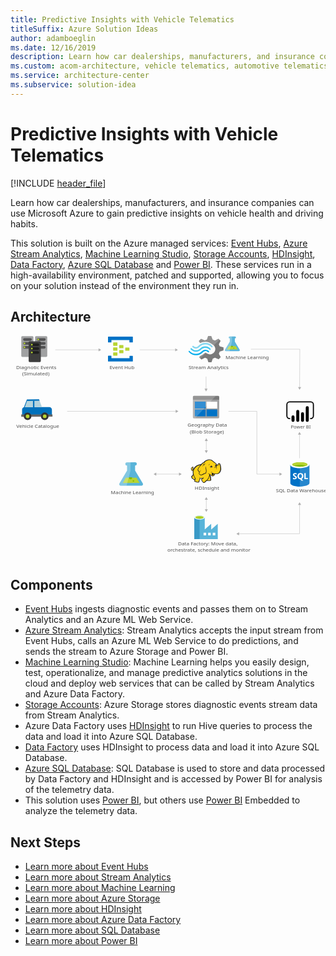 ```yaml
---
title: Predictive Insights with Vehicle Telematics
titleSuffix: Azure Solution Ideas
author: adamboeglin
ms.date: 12/16/2019
description: Learn how car dealerships, manufacturers, and insurance companies can use Microsoft Azure to gain predictive insights on vehicle health and driving habits.
ms.custom: acom-architecture, vehicle telematics, automotive telematics, anomaly-detection, ai-ml, 'https://azure.microsoft.com/solutions/architecture/predictive-insights-with-vehicle-telematics/'
ms.service: architecture-center
ms.subservice: solution-idea
---
```


# Predictive Insights with Vehicle Telematics

[!INCLUDE [header_file](../header.md)]

Learn how car dealerships, manufacturers, and insurance companies can use Microsoft Azure to gain predictive insights on vehicle health and driving habits.

This solution is built on the Azure managed services: [Event Hubs](https://azure.microsoft.com/services/event-hubs), [Azure Stream Analytics](https://azure.microsoft.com/services/stream-analytics), [Machine Learning Studio](https://azure.microsoft.com/services/machine-learning-studio), [Storage Accounts](https://azure.microsoft.com/services/storage), [HDInsight](https://azure.microsoft.com/services/hdinsight), [Data Factory](https://azure.microsoft.com/services/data-factory), [Azure SQL Database](https://azure.microsoft.com/services/sql-database) and [Power BI](https://powerbi.microsoft.com). These services run in a high-availability environment, patched and supported, allowing you to focus on your solution instead of the environment they run in.

## Architecture

<!-- markdownlint-disable MD033 -->
<!-- cSpell:ignore viewbox segoe semibold dasharray linecap miterlimit tspan evenodd -->

<svg class="architecture-diagram" aria-labelledby="predictive-insights-with-vehicle-telematics" height="1091.3" viewbox="0 0 1091.3 772.609"  xmlns="http://www.w3.org/2000/svg">
    <path d="M793.775 46.935l-16.534-27.471-.023-11.135h.3a3.507 3.507 0 003.562-3.447 3.506 3.506 0 00-3.58-3.432l-17.977.037a3.506 3.506 0 00-3.562 3.447 3.506 3.506 0 003.576 3.432h.3l.023 11.134-16.42 27.54c-1.8 3.02-.318 5.486 3.3 5.478l43.765-.091c3.61-.007 5.083-2.479 3.27-5.492z" fill="#59b4d9"/>
    <path fill="#b8d432" d="M756.985 35.173l-6.775 11.364 36.792-.077-6.822-11.335-23.195.048z"/>
    <path d="M767.348 38.524a3.266 3.266 0 003.318-3.211 3.091 3.091 0 00-.342-1.4l-5.972.012a3.085 3.085 0 00-.336 1.4 3.267 3.267 0 003.332 3.199z" fill="#7fba00"/>
    <ellipse cx="773.597" cy="42.217" fill="#7fba00" rx="1.631" ry="1.572" transform="rotate(-.119 775.616 42.213)"/>
    <path d="M743.439 47.04l16.42-27.54-.023-11.134h-.3a3.506 3.506 0 01-3.576-3.432 3.5 3.5 0 013.562-3.446l7.746-.016.037 17.925-8.615 33.1-11.957.025c-3.611.004-5.095-2.462-3.294-5.482z" fill="#fff" opacity=".25" style="isolation:isolate"/>
    <path d="M721.846 61.484l2.905-7.247 13.317-4.437V39.509l-1.453-.468-11.864-3.273-2.905-7.247L727.9 16.6l-7.506-7.247-1.453.7-10.9 5.377-7.741-3.04L695.455 0h-10.9l-.484 1.4-3.627 10.99-7.505 2.81-12.832-5.381-7.748 7.247.726 1.4 3.39 6.078a39.186 39.186 0 0119.125-4.673 39.8 39.8 0 0124.94 9.819 55.624 55.624 0 014.6 3.74 17.88 17.88 0 011.937 2.57c4.6 7.715 2.663 17.533-4.842 23.378a19.077 19.077 0 01-19.127 2.572c-.726-.468-1.211-.468-1.453-.7a25.156 25.156 0 01-4.116-2.805c-.484 0-.726-.468-1.453-.468a6.059 6.059 0 00-4.116 1.87l-.484.468a36.623 36.623 0 01-15.5 9.351l-2.179 4.442 7.263 7.013.484.468 1.453-.7 10.9-5.377 7.506 2.805 4.116 12.39h10.9l.484-1.4 3.874-10.988 7.506-2.805 12.832 5.377 7.263-7.715-.726-1.4z" fill="#7a7a7a"/>
    <path d="M656.959 43.249c-8.232 8.416-21.548 8.416-29.3-.468a2.077 2.077 0 00-3.39 0 2.6 2.6 0 00-.726 1.87 4.372 4.372 0 00.726 1.87c9.685 10.52 25.906 10.754 36.317.468 8.232-7.949 21.064-8.182 29.054.7 1.211 1.169 2.663 1.169 3.39 0a2.6 2.6 0 00.726-1.87 4.372 4.372 0 00-.726-1.87 24.947 24.947 0 00-36.071-.7z" fill="#48c8ef"/>
    <path d="M675.118 47.691a15.649 15.649 0 00-11.618 4.676l-.484.468-.484.468a27.787 27.787 0 01-21.064 8.416c-7.99 0-15.011-3.74-20.822-9.351-1.211-1.169-2.663-1.169-3.39 0-.242 0-.242.468-.242 1.169a3.124 3.124 0 001.211 2.1 32.479 32.479 0 0024.212 10.988c8.958.468 17.674-3.273 24.454-10.286l.484-.468.484-.468a11.172 11.172 0 017.99-3.273c2.905 0 5.569 1.4 7.99 3.74 1.211 1.169 2.663 1.169 3.39 0a2.6 2.6 0 00.721-1.87 4.372 4.372 0 00-.726-1.87 20.1 20.1 0 00-12.106-4.439z" fill="#00abec"/>
    <path d="M654.78 38.106a28.892 28.892 0 0121.064-8.65c7.748 0 15.011 3.74 20.338 9.351 1.211 1.169 2.663 1.169 3.39 0a2.6 2.6 0 00.726-1.87 4.372 4.372 0 00-.726-1.87 32.479 32.479 0 00-24.212-10.988 33.07 33.07 0 00-24.454 10.286l-.484.468-.484.468a11.172 11.172 0 01-7.99 3.273c-3.147 0-5.569-1.4-7.99-3.74-1.211-1.169-2.663-1.169-3.39 0a2.6 2.6 0 00-.726 1.87 4.372 4.372 0 00.726 1.87 15.927 15.927 0 0023 .468l.484-.468z" fill="#84d6ef"/>
    <g opacity=".2" style="isolation:isolate" fill="#f1f1f1">
        <path d="M677.3 58.211c-.484 0-.726-.468-1.453-.468a6.059 6.059 0 00-4.116 1.87l-.484.468a36.623 36.623 0 01-15.5 9.351l-2.179 4.442 3.874 3.74 19.853-19.4zM656.717 24.781a39.186 39.186 0 0119.127-4.676 39.8 39.8 0 0124.938 9.819c1.211.935 2.179 1.636 3.39 2.572l20.1-19.4-4.116-3.974-1.453.7L707.8 15.2l-7.5-2.81L695.455 0h-10.9l-.484 1.4-3.627 10.99-7.505 2.81-12.832-5.381-7.748 7.247.726 1.4z"/>
    </g>
    <text fill="#505050" font-family="SegoeUI, Segoe UI" font-size="17.174" transform="matrix(1.036 0 0 1 580.075 726.345)">
        Data Factory: Move data, <tspan x="-35.476" y="21.113">orchestrate, schedule and monitor</tspan>
    </text>
    <text fill="#505050" font-family="SegoeUI, Segoe UI" font-size="17.174" transform="matrix(1.036 0 0 1 919.507 540.865)">
        SQL Data Warehouse
    </text>
    <text fill="#505050" font-family="SegoeUI, Segoe UI" font-size="17.174" transform="matrix(1.036 0 0 1 744.965 80.401)">
        Machine Learning
    </text>
    <path d="M457.875 509.792l-26.232-43.584-.037-17.666h.472a5.46 5.46 0 10-.023-10.913l-28.521.059a5.461 5.461 0 10.023 10.914h.472l.037 17.665-26.051 43.693c-2.858 4.792-.5 8.7 5.23 8.691l69.436-.145c5.732-.013 8.07-3.934 5.194-8.714z" fill="#59b4d9"/>
    <path fill="#b8d432" d="M399.506 491.131l-10.75 18.028 58.372-.121-10.823-17.984-36.799.077z"/>
    <path d="M415.947 496.448a5.181 5.181 0 005.264-5.094 4.9 4.9 0 00-.542-2.223l-9.476.02a4.894 4.894 0 00-.533 2.225 5.183 5.183 0 005.287 5.072z" fill="#7fba00"/>
    <ellipse cx="425.86" cy="502.306" fill="#7fba00" rx="2.588" ry="2.494" transform="rotate(-.119 427.029 503.587)"/>
    <path d="M378.015 509.959l26.051-43.695-.037-17.665h-.472a5.46 5.46 0 11-.023-10.913l12.29-.026.059 28.439-13.668 52.51-18.97.04c-5.735.013-8.089-3.899-5.23-8.69z" fill="#fff" opacity=".25" style="isolation:isolate"/>
    <text fill="#505050" font-family="SegoeUI, Segoe UI" font-size="17.174" transform="matrix(1.036 0 0 1 347.742 547.534)">
        Machine Learning
    </text>
    <text fill="#505050" font-family="SegoeUI, Segoe UI" font-size="15.834" transform="matrix(1.036 0 0 1 970.979 319.421)">
        Power BI
    </text>
    <path d="M391.217 41.055a1.378 1.378 0 01-1.484 1.433H378.16a1.378 1.378 0 01-1.484-1.433v-8.309a1.378 1.378 0 011.484-1.433h11.573a1.378 1.378 0 011.484 1.433zM411.989 49.651a1.378 1.378 0 01-1.484 1.433h-11.573a1.378 1.378 0 01-1.484-1.433v-8.309a1.378 1.378 0 011.484-1.433H410.5a1.378 1.378 0 011.484 1.433zM391.217 58.247a1.378 1.378 0 01-1.484 1.433H378.16a1.378 1.378 0 01-1.484-1.433v-8.309a1.378 1.378 0 011.484-1.433h11.573a1.378 1.378 0 011.484 1.433zM370.445 32.46a1.378 1.378 0 01-1.484 1.433h-11.87a1.378 1.378 0 01-1.484-1.433v-8.6a1.378 1.378 0 011.484-1.433h11.573c1.187 0 1.78.573 1.78 1.433z" fill="#b8d432"/>
    <path d="M422.374 2.374h-83.087a1.378 1.378 0 00-1.487 1.433V21a1.378 1.378 0 001.484 1.433h8.9A1.378 1.378 0 00349.673 21v-7.165h62.316V21c0 .86.593 1.433 1.78 1.433h8.606A1.378 1.378 0 00423.858 21V3.807a1.378 1.378 0 00-1.484-1.433zM422.374 68.562h-8.606a1.378 1.378 0 00-1.484 1.433v6.877h-62.611v-7.164c0-.86-.593-1.433-1.78-1.433h-8.606c-.89 0-1.484.573-1.484 1.719V86.9a1.378 1.378 0 001.484 1.433h83.088a1.378 1.378 0 001.484-1.433V69.995a1.378 1.378 0 00-1.485-1.433z" fill="#0072c6"/>
    <path d="M370.445 49.651a1.378 1.378 0 01-1.484 1.433h-11.87a1.378 1.378 0 01-1.484-1.433v-8.6a1.378 1.378 0 011.484-1.433h11.573c1.187 0 1.78.573 1.78 1.433zM370.445 66.843a1.378 1.378 0 01-1.484 1.433h-11.87a1.378 1.378 0 01-1.484-1.433v-8.6a1.378 1.378 0 011.484-1.433h11.573c1.187 0 1.78.573 1.78 1.433z" fill="#b8d432"/>
    <text fill="#505050" font-family="SegoeUI, Segoe UI" font-size="17.174" transform="matrix(1.036 0 0 1 343.206 114.748)">
        Event Hub
    </text>
    <text fill="#505050" font-family="SegoeUI, Segoe UI" font-size="17.174" transform="matrix(1.036 0 0 1 617.288 114.748)">
        Stream Analytics
    </text>
    <text fill="#505050" font-family="SegoeUI, Segoe UI" font-size="17.174" transform="matrix(1.036 0 0 1 638.379 533.517)">
        HDInsight
    </text>
    <path fill="none" stroke="#afafaf" stroke-miterlimit="10" stroke-width="1.074" d="M678.374 565.738v36.103"/>
    <path fill="#afafaf" d="M673.018 567.305l5.356-9.277 5.357 9.277h-10.713zM673.018 600.274l5.356 9.276 5.357-9.276h-10.713z"/>
    <path fill="none" stroke="#afafaf" stroke-miterlimit="10" stroke-width="1.074" d="M503.466 478.455h81.901"/>
    <path fill="#afafaf" d="M505.034 483.812l-9.277-5.357 9.277-5.357v10.714zM583.8 483.812l9.277-5.357-9.277-5.357v10.714z"/>
    <path fill="none" stroke="#afafaf" stroke-miterlimit="10" stroke-width="1.074" d="M678.374 361.939v36.104"/>
    <path fill="#afafaf" d="M673.018 363.506l5.356-9.276 5.357 9.276h-10.713zM673.018 396.475l5.356 9.277 5.357-9.277h-10.713z"/>
    <path d="M1040.008 288.152h-1.93v-3.86h1.93a7.436 7.436 0 007.427-7.427V237.44a7.436 7.436 0 00-7.427-7.428h-73.122a7.436 7.436 0 00-7.427 7.428v39.428a7.436 7.436 0 007.427 7.427h1.93v3.86h-1.93a11.3 11.3 0 01-11.286-11.287V237.44a11.3 11.3 0 0111.287-11.287h73.121a11.3 11.3 0 0111.287 11.287v39.428a11.3 11.3 0 01-11.287 11.287"/>
    <path d="M978.74 275.23a5.237 5.237 0 015.237 5.237v12.077a5.238 5.238 0 01-5.238 5.238 5.237 5.237 0 01-5.239-5.235v-12.079a5.238 5.238 0 015.238-5.238zM995.213 297.783a5.239 5.239 0 01-5.239-5.238v-31a5.238 5.238 0 0110.477 0v31a5.239 5.239 0 01-5.238 5.239M1028.157 297.63a5.239 5.239 0 01-5.239-5.238v-43.9a5.238 5.238 0 0110.477 0v43.9a5.239 5.239 0 01-5.238 5.239M1011.685 297.783a5.239 5.239 0 01-5.239-5.238v-23.029a5.238 5.238 0 0110.477 0v23.029a5.239 5.239 0 01-5.238 5.239"/>
    <text fill="#505050" font-family="SegoeUI, Segoe UI" font-size="17.174" transform="matrix(1.036 0 0 1 613.424 314.792)">
        Geography Data<tspan x="7.887" y="22.283">(Blob Storage)</tspan>
    </text>
    <text fill="#505050" font-family="SegoeUI, Segoe UI" font-size="17.174" transform="matrix(1.036 0 0 1 20.239 318.712)">
        Vehicle Catalogue
    </text>
    <text fill="#505050" font-family="SegoeUI, Segoe UI" font-size="17.174" transform="matrix(1.036 0 0 1 19.743 114.748)">
        Diagnotic Events <tspan x="20.101" y="20.609">(Simulated)</tspan>
    </text>
    <g>
        <path d="M631.981 281.643a3.426 3.426 0 003.28 3.462h84.373a3.46 3.46 0 003.462-3.462v-60.318h-91.115z" fill="#a0a1a2"/>
        <path d="M719.634 207.293h-84.373a3.426 3.426 0 00-3.28 3.462v10.387H723.1v-10.387a3.46 3.46 0 00-3.462-3.462" fill="#7a7a7a"/>
        <path fill="#0072c6" d="M638.724 227.52h37.175v23.69h-37.175zM638.724 254.49h37.175v23.69h-37.175z"/>
        <path fill="#fff" d="M679.179 227.52h36.993v23.69h-36.993z"/>
        <path fill="#0072c6" d="M679.179 254.49h36.993v23.69h-36.993z"/>
        <path d="M635.626 207.293a3.655 3.655 0 00-3.645 3.645v70.341a3.655 3.655 0 003.645 3.645h4.009l71.8-77.63z" fill="#fff" opacity=".2" style="isolation:isolate"/>
    </g>
    <g>
        <path d="M969.374 445.846l.133 63.825c.014 6.626 14.858 11.968 33.153 11.93l-.158-75.824z" fill="#0072c6"/>
        <path d="M1002.2 521.6h.454c18.3-.038 33.116-5.439 33.1-12.067l-.133-63.825-33.582.07z" fill="#0072c6"/>
        <path d="M1002.2 521.6h.454c18.3-.038 33.116-5.439 33.1-12.067l-.133-63.825-33.582.07z" fill="#fff" opacity=".15" style="isolation:isolate"/>
        <path d="M1035.629 445.708c.014 6.626-14.808 12.028-33.1 12.067s-33.139-5.3-33.153-11.929 14.808-12.028 33.1-12.067 33.139 5.3 33.153 11.929" fill="#fff"/>
        <path d="M1028.854 445.031c.009 4.374-11.783 7.941-26.338 7.971s-26.364-3.487-26.373-7.862 11.785-7.941 26.34-7.971 26.362 3.489 26.371 7.862" fill="#7fba00"/>
        <path d="M1023.343 449.88c3.447-1.345 5.517-3.025 5.513-4.846-.009-4.374-11.816-7.894-26.373-7.863s-26.347 3.6-26.338 7.973c0 1.82 2.081 3.492 5.533 4.823 4.814-1.88 12.341-3.1 20.825-3.121s16.014 1.174 20.839 3.034" fill="#b8d432"/>
        <path d="M992.072 490.1a5.441 5.441 0 01-2.148 4.612 9.677 9.677 0 01-5.958 1.646 11.34 11.34 0 01-5.413-1.155l-.01-4.666a8.347 8.347 0 005.53 2.118 3.759 3.759 0 002.252-.588 1.825 1.825 0 00.792-1.548 2.164 2.164 0 00-.769-1.646 14.062 14.062 0 00-3.116-1.8q-4.787-2.233-4.8-6.113a5.527 5.527 0 012.076-4.517 8.507 8.507 0 015.536-1.71 13.84 13.84 0 015.076.792l.009 4.359a8.27 8.27 0 00-4.814-1.448 3.561 3.561 0 00-2.141.579 1.814 1.814 0 00-.783 1.539 2.2 2.2 0 00.638 1.625 10.259 10.259 0 002.6 1.562 12.891 12.891 0 014.184 2.805 5.241 5.241 0 011.259 3.554zM1014.556 485.333a11.928 11.928 0 01-1.664 6.4 8.95 8.95 0 01-4.715 3.815l6.076 5.6-6.122.013-4.34-4.846a10.152 10.152 0 01-5.026-1.462 9.227 9.227 0 01-3.463-3.747 11.521 11.521 0 01-1.229-5.312 12.422 12.422 0 011.306-5.8 9.372 9.372 0 013.7-3.923 10.84 10.84 0 015.48-1.381 10.086 10.086 0 015.171 1.317 9.052 9.052 0 013.55 3.768 11.935 11.935 0 011.276 5.558zm-4.955.274a8.18 8.18 0 00-1.4-5.02 4.484 4.484 0 00-3.8-1.837 4.76 4.76 0 00-3.918 1.859 9 9 0 00-.01 9.818 4.639 4.639 0 003.837 1.821 4.7 4.7 0 003.86-1.779 7.514 7.514 0 001.43-4.862zM1030.484 495.899l-12.45.026-.044-20.905 4.709-.01.036 17.086 7.741-.016.008 3.819z" fill="#fff"/>
    </g>
    <g>
        <path d="M718.029 670.406v-19.675l-22.278 19.351h-.488v-19.351l-22.278 19.351v-40.49c0-3.415-7.643-6.83-17.725-6.83s-18.375 3.252-18.375 6.83v74.15h81.305zm-62.768-37.563c-7.317 0-13.171-1.789-13.171-3.74s5.854-3.74 13.171-3.74 13.171 1.626 13.171 3.74c-.162 1.952-6.016 3.74-13.171 3.74zm38.376 57.727h-8.944v-8.944h8.944zm-15.773 0h-8.944v-8.944h8.944zm22.765 0v-8.944h8.944v8.944z" fill="#59b4d9"/>
        <path fill="#3999c6" d="M636.886 629.103h18.05v74.638h-18.05z"/>
        <path d="M672.823 629.1c0 3.577-8.131 6.5-18.05 6.5s-17.887-2.927-17.887-6.5 8.131-6.5 18.05-6.5 17.887 2.764 17.887 6.5" fill="#fff"/>
        <path d="M669.246 628.616c0 2.439-6.342 4.228-14.31 4.228s-14.31-1.789-14.31-4.228 6.342-4.228 14.31-4.228 14.31 1.951 14.31 4.228" fill="#7fba00"/>
        <path d="M666.156 631.217c1.951-.65 2.927-1.626 2.927-2.6 0-2.439-6.342-4.228-14.31-4.228s-14.31 1.951-14.31 4.228c.163.976 1.3 1.951 3.09 2.6a34.522 34.522 0 0111.383-1.626 34.158 34.158 0 0111.22 1.626" fill="#b8d432"/>
    </g>
    <g>
        <path fill="#fcd116" d="M660.999 445.434l-7.328 1.256-6.491 2.931-5.653 3.559-5.444 6.491-2.931 3.14-2.931 1.047-.837-1.884 1.465-1.885.21-2.721h1.046l.838.837-.209-2.722-1.047-.837v-1.047l-2.513 1.466-2.512 2.721-.419 2.513 1.047 2.094.837 3.349 1.885.838h2.093l1.885-1.256-1.256 6.49 1.256 7.119-1.466 3.35-4.397 4.815.628 3.141 2.304 3.35 3.978 2.722 2.303.418h2.303l-1.466 6.281 5.444 2.304 6.909.837 2.303-1.675.209-3.978 2.722-4.397.21-3.559 6.281.628 5.862-.628-5.862 3.559 1.047 4.188 3.559 5.862 3.769 1.466 2.721-1.047 1.257-2.513 6.071-4.606 1.257 1.047 9.421.419 1.885-1.675.209-2.722-.628-1.047-.419-7.328-3.14-6.281.418-2.931 1.885 1.047 5.443 5.025 2.513.209 2.931-1.256 2.931-2.094 1.466-4.816 8.375.629 5.234-2.094 4.187-3.769 2.931-5.653.838-6.7-.628-7.537-1.675-6.909-1.675-2.303-2.303-.628-3.978 4.396-3.56 1.257-3.14-5.235-3.141-2.931-1.884-1.047-6.7-5.862-5.653-2.931-5.444-.419-6.49 1.047-5.653 2.094-3.769 3.14-3.14 3.769-3.141.837-5.443 5.235z"/>
        <path fill="#1e1e1e" d="M632.734 459.671l.837 1.047.209-1.257h-.628l-.418.21z"/>
        <path d="M729.044 451.505a23.214 23.214 0 00-2.512-8.375c-.209-.209-.419-.628-.628-.837a8.646 8.646 0 00-2.3-1.466 3.106 3.106 0 00-2.722 0c-.209.209-.419.209-.628.419a11.613 11.613 0 00-1.256 1.675 14.762 14.762 0 01-1.466 1.884 8.125 8.125 0 01-2.3 1.256 8.125 8.125 0 00-1.256-2.3 19.642 19.642 0 00-1.884-2.512l-1.675-1.675-1.884-1.256a46.607 46.607 0 01-5.025-3.978c-.628-.628-1.466-1.256-2.094-1.884-3.769-3.141-7.328-4.606-11.1-4.816s-7.747.837-12.562 2.722a22.07 22.07 0 00-5.444 3.35 30.049 30.049 0 00-3.978 4.606 6.194 6.194 0 00-2.094.419 7.43 7.43 0 00-2.512 1.675 13.546 13.546 0 01-1.884 1.675l-1.675 1.675a45.868 45.868 0 00-10.887 2.722 31.367 31.367 0 00-9 5.444 15.741 15.741 0 00-3.141 3.35 34.1 34.1 0 00-2.3 3.559l-1.884 1.884a4.344 4.344 0 01-2.094 1.256 1.62 1.62 0 01-.628.209v-.209a5.369 5.369 0 001.246-3.977c.209.209.209.419.419.628s.209.419.419.628l.419-.419.628.209a8.78 8.78 0 00.209-3.35 2.877 2.877 0 00-1.047-1.675c0-.209.209-.209.209-.419a3.026 3.026 0 00.419-1.466l-.419-.209.419.209.628-.419-.837.209a13.6 13.6 0 00-5.653 3.559 9.3 9.3 0 00-1.675 2.3 4.672 4.672 0 00-.628 2.722 6.289 6.289 0 001.256 2.3 13.343 13.343 0 00.419 1.466 2.976 2.976 0 01.419 1.256 4.35 4.35 0 002.3 2.094 5.1 5.1 0 002.512 0c-.209 1.047-.209 2.094-.419 3.141a43.826 43.826 0 00.209 5.025 2.656 2.656 0 00.209 1.256c0 .419.209.837.209 1.256a2.976 2.976 0 00-.419 1.256 8.75 8.75 0 01-.837 2.094l-1.675 1.675-1.466 1.466-.419.419c-1.047 1.047-1.256 1.256-1.047 2.931a29.817 29.817 0 001.047 3.35 12.725 12.725 0 002.094 2.931 22.36 22.36 0 005.234 3.35 6.211 6.211 0 003.35.419c0 .209 0 .419-.209.419a10.208 10.208 0 00-.628 1.466c-1.256 2.931 0 4.4 2.094 5.234a20.58 20.58 0 003.35 1.047c.209 0 .419.209.837.209a31.291 31.291 0 005.862 1.256c2.3.209 4.4-.419 5.025-2.512a9.214 9.214 0 00.419-2.094v-1.884a11.211 11.211 0 011.466-2.512c0-.209.209-.209.209-.419.419-.837.837-1.256.837-1.884v-2.512a25.338 25.338 0 003.978.209h2.097c-.209 0-.419.209-.628.209a.205.205 0 00-.209.209c-1.884.837-1.884 2.722-1.256 4.4a9.958 9.958 0 002.3 4.187c1.466 2.094 2.722 3.978 4.187 4.816 1.675 1.047 3.559 1.047 6.072-.209a4.35 4.35 0 002.094-2.3c.209-.209.419-.628.628-.837a31.334 31.334 0 013.141-2.512 8.864 8.864 0 011.466-1.047 6.97 6.97 0 001.256.628 7.851 7.851 0 002.3.209h5.449c1.466 0 2.722 0 3.559-.628 1.047-.628 1.466-1.466 1.675-3.141v-1.679a2.783 2.783 0 00-.628-1.466v-4.606a10.509 10.509 0 00-.419-2.512 10.205 10.205 0 00-.837-2.3c-.209-.628-.419-1.047-.628-1.675l-.419.209.419-.209a12.807 12.807 0 00-1.047-2.512v-.628l.837.837 1.256 1.256a14.416 14.416 0 002.722 2.3 5.053 5.053 0 003.559.837 8.3 8.3 0 004.606-1.675 10.233 10.233 0 002.931-3.769c.209-.419.209-.837.419-1.256 0-.419.209-.628.209-1.047a23.974 23.974 0 006.7.209 18.567 18.567 0 006.072-1.675 15.4 15.4 0 006.072-6.072 23.666 23.666 0 002.931-9.422c-.208-2.511-.417-6.279-1.045-9.839zm-31.406 25.334c-.628 2.094-1.675 5.653 1.256 6.281a3.729 3.729 0 003.141-.628 5.9 5.9 0 01-2.722 0 1.836 1.836 0 01-1.466-1.256c.209.209.628.209 1.466.419 2.094.419 4.187-.419 4.606-2.094a21.646 21.646 0 01.628-2.512 13.343 13.343 0 001.466.419c-.209.837-.628 1.675-.837 2.722a5.92 5.92 0 01-5.862 3.978c-2.3 0-3.559-1.466-5.234-2.722-1.047-.837-2.094-1.884-3.141-2.722a23.162 23.162 0 01-7.537-3.769c1.884 2.094 3.141 3.35 5.653 4.4-.419 3.769-1.675 6.49-2.722 10.05-.419 1.675-4.4 8.165-5.653 8.794-.837.419-5.653 4.606-6.7 5.234a9.4 9.4 0 01-2.3 2.722c-3.141 1.675-5.234-1.466-6.909-4.187-.837-1.256-2.931-4.816-1.047-5.862 1.675-.837 2.722-1.675 4.606-2.722a6.362 6.362 0 001.047 1.466c0-.628-.209-1.047-.209-1.675a5.976 5.976 0 010-2.722c0-.837.209-1.884.209-2.722-.209 1.047-.837 1.884-1.047 2.931a1.887 1.887 0 00-.209 1.047 33.829 33.829 0 01-12.143.209c-.209-1.466-.628-3.141-.837-4.187v6.7a4.766 4.766 0 01-.837 3.35c-.628 1.256-1.047 1.466-2.094 3.559a18.01 18.01 0 01-.209 3.35c-.628 2.094-6.281.419-7.747 0-1.884-.419-5.653-1.256-4.816-3.769a30.368 30.368 0 001.884-7.537c-3.35-4.816-6.49-11.515-7.119-17.587-.419-4.606-.209-7.537.837-10.259 1.675-4.4 3.769-8.375 7.328-11.515 4.816-4.187 9.212-5.862 16.331-6.909-1.675 1.884-3.35 3.978-5.234 6.072a32.443 32.443 0 00-4.187 6.7c-1.675 3.35-1.675 4.606.628 7.328 1.884 2.512 2.931 3.559 3.559 6.072a13.56 13.56 0 00-1.047 4.4c2.3 2.512 3.978 4.187 6.072 4.606a8.109 8.109 0 005.862-.628c4.187-2.094 8.165-5.025 12.981-5.234 2.3-5.444 2.094-10.05.837-15.493a92.73 92.73 0 01-1.256-10.678 27.293 27.293 0 00-.419 10.887c.837 4.606 1.466 9.631-.837 13.609-4.4.419-8.165 2.931-12.143 5.025a6.914 6.914 0 01-5.025.419c-1.256-.209-2.3-1.256-4.187-3.35a9.726 9.726 0 011.256-4.816 91.3 91.3 0 015.025-8.584c-2.094 2.722-4.187 5.025-5.862 7.537-.628-1.884-1.675-2.931-3.141-5.025s-1.675-2.931-.628-5.444c1.256-2.512 2.094-4.606 4.187-6.7 3.35-3.769 6.49-7.747 10.259-11.515 2.094-1.884 2.931-1.884 5.444-2.3s4.816-.837 7.328-1.466a42.741 42.741 0 01-7.119.628c2.3-2.931 3.559-4.606 7.328-6.281 9.212-3.978 15.075-4.4 22.193 1.675a50.126 50.126 0 005.444 4.4 9.214 9.214 0 00-2.094.419 7.982 7.982 0 013.141.209c.209.209.628.419.837.628a8.524 8.524 0 012.931 2.512 27.723 27.723 0 012.512 4.187c-.419-.209-.837-.209-1.256-.419a1.259 1.259 0 00-.837-.209 2.518 2.518 0 00-1.675.419 6.822 6.822 0 01-2.722.837 2.312 2.312 0 001.675 0h.209c-.209.209-.209.628-.419 1.047a3.563 3.563 0 00.209 1.466c0 .209.209.209.209.419-.419.209-.628.209-1.047.419a20.178 20.178 0 015.025 0c.209.628.209 1.047.419 1.675h-.634a2.864 2.864 0 00-2.931-.209c-3.559.837-2.722 2.931-4.4 6.072 1.675-2.094 1.675-4.4 4.4-5.025.628-.209 1.047-.419 1.466-.209a4.108 4.108 0 00-1.884 1.884c-.837 2.3-.209 3.978-1.256 6.072 1.047-1.884 1.047-3.559 2.094-5.653.419-.628 1.675-1.884 2.3-1.884h.628a20.383 20.383 0 01.209 3.35c-.209 1.884-.628 4.606-.837 5.653 1.047-1.256 1.466-3.769 1.884-5.653a15.85 15.85 0 000-6.281c-.628-2.931 2.3-2.3 3.978-3.769 1.256-1.047 2.094-2.512 3.141-3.559s2.931.419 3.35 1.675a41.679 41.679 0 012.3 16.75c-.628 5.234-3.141 11.1-7.747 13.609-5.862 3.35-12.981 1.256-18.843-.628a14.956 14.956 0 01-3.141-1.675 4.7 4.7 0 01.427 3.752zm-5.238 21.147c-.209 2.094-.837 2.3-2.931 2.3a43.763 43.763 0 01-5.234-.209 11.374 11.374 0 01-2.3-.419c1.884-1.466 5.234-7.328 5.862-9.422s1.466-3.978 1.884-6.072a11.8 11.8 0 00.837 2.512 12.391 12.391 0 011.047 3.978 40.343 40.343 0 00.209 5.025 3.24 3.24 0 01.626 2.307zm-61.136-43.549a3.341 3.341 0 00-.628 1.675c-.628 2.3.209 4.4-1.884 6.072 1.047 1.884.837 2.722 3.141 1.884a8.646 8.646 0 002.3-1.466c-.209.837-.628 1.675-.837 2.512 0 .209 0 .209-.209.419-1.675.628-3.769 1.047-4.606-.628a10.365 10.365 0 01-.837-2.722c-2.717-2.722 1.261-6.49 3.564-7.747zm.209 2.512a1.259 1.259 0 01.209-.837c0-.209 0-.209.209-.419.628.419.628.837.837 1.675-.413-.419-.828-.628-1.251-.419zm2.094 24.5a49.484 49.484 0 005.653 12.143 14.426 14.426 0 01-.628 1.675c-1.675 2.3-5.862-1.047-7.119-2.3a8.469 8.469 0 01-2.512-4.606c-.209-1.047 0-1.047.837-1.884l3.141-3.141zm79.77-34.546c0 .209.209.419.209.628l-.209.209c-.209-.209-.419-.628-.628-.837zm-77.886 12.772zm-3.35-5.025zm-5.234 7.956zm29.312 30.777zm51.086-15.493zm18.843-7.119z" fill="#1e1e1e"/>
        <path d="M718.575 449.412c2.931-1.047 4.4-3.35 5.025-6.281a11.453 11.453 0 01-5.444 5.444c-1.256.628-2.094.419-3.559.209 1.466.628 2.513 1.046 3.978.628zM701.826 452.343a21.774 21.774 0 00-3.141.419c0-.419-.209-.628-.209-1.047a2.972 2.972 0 00-1.884-1.675c.628-.419 1.466-.837 2.094-1.256-1.675.837-3.559.628-5.025 1.466-1.256.837-2.931 3.559-4.187 4.606a17.465 17.465 0 002.512-1.675 3.882 3.882 0 00.419 1.466 3.3 3.3 0 001.466 1.466 6.549 6.549 0 00-1.047 2.094 18.293 18.293 0 019.002-5.864zM686.751 449.2c.628-2.512 1.466-4.816 5.234-6.49-5.024 1.258-5.862 3.352-5.234 6.49zM694.917 473.07c-.209.628-.209 1.675-.419 2.3a9.062 9.062 0 011.047-2.512c.419-.837.628-.837 1.466-1.256a19.455 19.455 0 002.094-1.047c-.628 0-1.675.419-2.3.419-1.47.212-1.679.626-1.888 2.096zM668.117 444.805c-1.884 1.884-3.559 7.956-4.187 10.469.837-2.094 3.141-7.747 4.816-9.212a4.38 4.38 0 011.256-.837c-1.256 2.094-1.047 2.512-.628 5.234.419-2.722 1.256-3.978 2.931-6.072 1.675-.419 3.35-1.047 5.234-1.675-2.094.209-3.978.419-6.072.628-1.884.419-2.303.419-3.35 1.465z" fill="#1e1e1e"/>
        <path d="M693.032 455.483a1.4 1.4 0 012.512-1.256v.209a13.546 13.546 0 00-1.884 1.675.669.669 0 01-.628-.628M708.526 449.412a1.047 1.047 0 012.094 0v.419a4.928 4.928 0 00-1.675.419c-.209 0-.419-.419-.419-.837" fill="#fffacb"/>
    </g>
    <g>
        <path d="M79.633 68.758a3.611 3.611 0 01-3.6 3.6H40.925a3.611 3.611 0 01-3.6-3.6V3.945a3.611 3.611 0 013.6-3.6h34.927a3.611 3.611 0 013.6 3.6v64.813z" fill="#a0a1a2"/>
        <path d="M43.626 39.232a4.648 4.648 0 014.681-4.681h21.064a4.648 4.648 0 014.681 4.681 4.648 4.648 0 01-4.681 4.681H48.126a4.612 4.612 0 01-4.5-4.681z" fill="#1e1e1e" opacity=".6" style="isolation:isolate"/>
        <circle cx="48.306" cy="39.232" fill="#b8d432" r="3.061"/>
        <path d="M43.626 25.549a4.648 4.648 0 014.681-4.681h21.064a4.648 4.648 0 014.681 4.681 4.648 4.648 0 01-4.681 4.681H48.126a4.612 4.612 0 01-4.5-4.681z" fill="#1e1e1e" opacity=".6" style="isolation:isolate"/>
        <circle cx="48.306" cy="25.549" fill="#b8d432" r="3.061"/>
        <path d="M43.626 12.047a4.5 4.5 0 014.5-4.681h21.065a4.648 4.648 0 014.681 4.681 4.648 4.648 0 01-4.681 4.681H48.126a4.732 4.732 0 01-4.5-4.681z" fill="#1e1e1e" opacity=".6" style="isolation:isolate"/>
        <circl0e cx="48.306" cy="12.047" fill="#b8d432" r="3.061"/>
        <path d="M127.342 68.758a3.611 3.611 0 01-3.6 3.6H88.634a3.611 3.611 0 01-3.6-3.6V3.945a3.611 3.611 0 013.6-3.6h35.107a3.611 3.611 0 013.6 3.6z" fill="#a0a1a2"/>
        <path d="M91.335 39.232a4.648 4.648 0 014.681-4.681h21.064a4.648 4.648 0 014.681 4.681 4.648 4.648 0 01-4.681 4.681H95.836a4.612 4.612 0 01-4.5-4.681z" fill="#1e1e1e" opacity=".6" style="isolation:isolate"/>
        <circle cx="96.016" cy="39.232" fill="#b8d432" r="3.061"/>
        <path d="M91.335 25.549a4.648 4.648 0 014.681-4.681h21.064a4.648 4.648 0 014.681 4.681 4.648 4.648 0 01-4.681 4.681H95.836a4.612 4.612 0 01-4.5-4.681z" fill="#1e1e1e" opacity=".6" style="isolation:isolate"/>
        <circle cx="96.016" cy="25.549" fill="#b8d432" r="3.061"/>
        <path d="M91.335 12.047a4.648 4.648 0 014.681-4.681h21.064a4.648 4.648 0 014.681 4.681 4.648 4.648 0 01-4.681 4.681H95.836a4.732 4.732 0 01-4.5-4.681z" fill="#1e1e1e" opacity=".6" style="isolation:isolate"/>
        <circle cx="96.016" cy="12.047" fill="#b8d432" r="3.061"/>
        <g>
            <path d="M105.017 86.761a3.611 3.611 0 01-3.6 3.6H66.49a3.611 3.611 0 01-3.6-3.6V21.949a3.611 3.611 0 013.6-3.6h34.927a3.611 3.611 0 013.6 3.6z" fill="#3e3e3e"/>
            <path d="M69.01 57.236a4.648 4.648 0 014.681-4.681h21.064a4.648 4.648 0 014.681 4.681 4.648 4.648 0 01-4.681 4.681H73.691a4.648 4.648 0 01-4.681-4.681z" fill="#1e1e1e"/>
            <circle cx="73.871" cy="57.236" fill="#b8d432" r="3.061"/>
            <path d="M69.01 43.553a4.648 4.648 0 014.681-4.681h21.064a4.648 4.648 0 014.681 4.681 4.648 4.648 0 01-4.681 4.681H73.691a4.648 4.648 0 01-4.681-4.681z" fill="#1e1e1e"/>
            <circle cx="73.871" cy="43.553" fill="#b8d432" r="3.061"/>
            <path d="M69.01 30.05a4.648 4.648 0 014.681-4.681h21.064a4.648 4.648 0 014.681 4.681 4.648 4.648 0 01-4.681 4.681H73.691a4.764 4.764 0 01-4.681-4.681z" fill="#1e1e1e"/>
            <circle cx="73.871" cy="30.05" fill="#b8d432" r="3.061"/>
        </g>
    </g>
    <g>
        <path fill="none" stroke="#afafaf" stroke-miterlimit="10" stroke-width="1.074" d="M1001.515 583.484v101.06"/>
        <path fill="#afafaf" d="M996.158 585.052l5.357-9.277 5.357 9.277h-10.714z"/>
    </g>
    <g>
        <path fill="none" stroke="#afafaf" stroke-miterlimit="10" stroke-width="1.074" d="M1001.246 340.185v83.313"/>
        <path fill="#afafaf" d="M995.889 341.753l5.357-9.277 5.357 9.277h-10.714z"/>
    </g>
    <g>
        <path fill="none" stroke="#afafaf" stroke-miterlimit="10" stroke-width="1.074" d="M790.27 685.116h211.549"/>
        <path fill="#afafaf" d="M791.837 690.471l-9.273-5.355 9.273-5.355v10.71z"/>
    </g>
    <g>
        <path fill="none" stroke="#afafaf" stroke-miterlimit="10" stroke-width="1.074" d="M573.92 260.917H196.357"/>
        <path fill="#afafaf" d="M572.354 255.562l9.273 5.355-9.273 5.356v-10.711z"/>
    </g>
    <g>
        <path fill="none" stroke="#afafaf" stroke-miterlimit="10" stroke-width="1.074" d="M306.578 47.959H155.139"/>
        <path fill="#afafaf" d="M305.011 42.604l9.274 5.355-9.274 5.356V42.604z"/>
    </g>
    <g>
        <path fill="none" stroke="#afafaf" stroke-miterlimit="10" stroke-width="1.074" d="M572.203 47.959H447.67"/>
        <path fill="#afafaf" d="M570.636 42.604l9.274 5.355-9.274 5.356V42.604z"/>
    </g>
    <g>
        <path fill="none" stroke="#afafaf" stroke-miterlimit="10" stroke-width="1.074" d="M1001.579 178.504l.812-132.834"/>
        <path fill="#afafaf" d="M1006.944 176.97l-5.411 9.24-5.299-9.306 10.71.066z"/>
    </g>
    <g>
        <path fill="none" stroke="#afafaf" stroke-miterlimit="10" stroke-width="1.074" d="M677.516 184.228v-43.529"/>
        <path fill="#afafaf" d="M682.871 182.661l-5.355 9.274-5.356-9.274h10.711z"/>
    </g>
    <g>
        <path fill="none" stroke="#afafaf" stroke-miterlimit="10" stroke-width="1.074" d="M933.43 478.455h-79.881"/>
        <path fill="#afafaf" d="M931.863 473.1l9.274 5.355-9.274 5.355V473.1z"/>
    </g>
    <g>
        <path d="M46.446 246.972l10.389-27.336 42.091-.358 1.959 5.34-42.667.363-7.876 21.836 59.56-.34 24.545-.038a8.961 8.961 0 018.974 8.947l.036 23.192-103.277.161-.036-23.192a8.964 8.964 0 016.302-8.575z" fill="#0071bc"/>
        <path fill="#666" d="M37.245 271.92l108.148-.167.012 7.794-108.148.168z"/>
        <g transform="rotate(-.089 59.654 278.8)">
            <circle cx="59.178" cy="278.22" fill="#333" r="13.153"/>
            <circle cx="59.178" cy="278.22" fill="#b8d432" r="6.333"/>
        </g>
        <g transform="rotate(-.089 118.881 278.846)">
            <circle cx="118.611" cy="278.127" fill="#333" r="13.153"/>
            <circle cx="118.611" cy="278.127" fill="#b8d432" r="6.333"/>
        </g>
        <path fill="#b3d3dd" d="M49.346 246.817l59.56-.34-8.024-21.868-43.66.372-7.876 21.836z"/>
        <path fill="#0071bc" d="M77.741 224.65l4.872-.04.233 27.28-4.872.04z"/>
    </g>
    <path fill="none" stroke="#afafaf" stroke-miterlimit="10" stroke-width="1.074" d="M755.085 260.917h98.464M853.549 478.455V260.917M832.941 45.67h169.45"/>
</svg>

## Components

* [Event Hubs](https://azure.microsoft.com/services/event-hubs) ingests diagnostic events and passes them on to Stream Analytics and an Azure ML Web Service.
* [Azure Stream Analytics](https://azure.microsoft.com/services/stream-analytics): Stream Analytics accepts the input stream from Event Hubs, calls an Azure ML Web Service to do predictions, and sends the stream to Azure Storage and Power BI.
* [Machine Learning Studio](https://azure.microsoft.com/services/machine-learning-studio): Machine Learning helps you easily design, test, operationalize, and manage predictive analytics solutions in the cloud and deploy web services that can be called by Stream Analytics and Azure Data Factory.
* [Storage Accounts](https://azure.microsoft.com/services/storage): Azure Storage stores diagnostic events stream data from Stream Analytics.
* Azure Data Factory uses [HDInsight](https://azure.microsoft.com/services/hdinsight) to run Hive queries to process the data and load it into Azure SQL Database.
* [Data Factory](https://azure.microsoft.com/services/data-factory) uses HDInsight to process data and load it into Azure SQL Database.
* [Azure SQL Database](https://azure.microsoft.com/services/sql-database): SQL Database is used to store and data processed by Data Factory and HDInsight and is accessed by Power BI for analysis of the telemetry data.
* This solution uses [Power BI](https://powerbi.microsoft.com), but others use [Power BI](https://powerbi.microsoft.com) Embedded to analyze the telemetry data.

## Next Steps

* [Learn more about Event Hubs](https://docs.microsoft.com/azure/event-hubs/event-hubs-what-is-event-hubs)
* [Learn more about Stream Analytics](https://docs.microsoft.com/azure/stream-analytics/stream-analytics-introduction)
* [Learn more about Machine Learning](https://docs.microsoft.com/azure/machine-learning/machine-learning-what-is-machine-learning)
* [Learn more about Azure Storage](https://docs.microsoft.com/azure/storage/storage-introduction)
* [Learn more about HDInsight](https://docs.microsoft.com/azure/hdinsight)
* [Learn more about Azure Data Factory](https://docs.microsoft.com/azure/data-factory/data-factory-introduction)
* [Learn more about SQL Database](https://docs.microsoft.com/azure/sql-database)
* [Learn more about Power BI](https://powerbi.microsoft.com/documentation/powerbi-landing-page)

